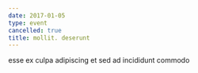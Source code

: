 ```yaml
---
date: 2017-01-05
type: event
cancelled: true
title: mollit. deserunt
---
```

esse ex culpa adipiscing et sed ad incididunt commodo